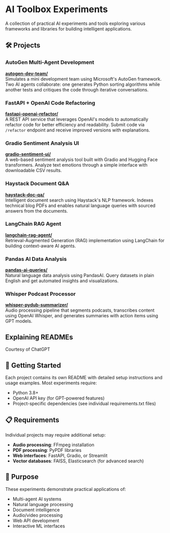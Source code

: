 # AI Toolbox Experiments

A collection of practical AI experiments and tools exploring various frameworks and libraries for building intelligent applications.

## 🛠️ Projects

### AutoGen Multi-Agent Development
**[autogen-dev-team/](./autogen-dev-team/)**  
Simulates a mini development team using Microsoft's AutoGen framework. Two AI agents collaborate: one generates Python sorting algorithms while another tests and critiques the code through iterative conversations.

### FastAPI + OpenAI Code Refactoring
**[fastapi-openai-refactor/](./fastapi-openai-refactor/)**  
A REST API service that leverages OpenAI's models to automatically refactor code for better efficiency and readability. Submit code via `/refactor` endpoint and receive improved versions with explanations.

### Gradio Sentiment Analysis UI
**[gradio-sentiment-ui/](./gradio-sentiment-ui/)**  
A web-based sentiment analysis tool built with Gradio and Hugging Face transformers. Analyze text emotions through a simple interface with downloadable CSV results.

### Haystack Document Q&A
**[haystack-doc-qa/](./haystack-doc-qa/)**  
Intelligent document search using Haystack's NLP framework. Indexes technical blog PDFs and enables natural language queries with sourced answers from the documents.

### LangChain RAG Agent
**[langchain-rag-agent/](./langchain-rag-agent/)**  
Retrieval-Augmented Generation (RAG) implementation using LangChain for building context-aware AI agents.

### Pandas AI Data Analysis
**[pandas-ai-queries/](./pandas-ai-queries/)**  
Natural language data analysis using PandasAI. Query datasets in plain English and get automated insights and visualizations.

### Whisper Podcast Processor
**[whisper-pydub-summarizer/](./whisper-pydub-summarizer/)**  
Audio processing pipeline that segments podcasts, transcribes content using OpenAI Whisper, and generates summaries with action items using GPT models.

## Explaining READMEs
Courtesy of ChatGPT

## 🚀 Getting Started

Each project contains its own README with detailed setup instructions and usage examples. Most experiments require:

- Python 3.8+
- OpenAI API key (for GPT-powered features)
- Project-specific dependencies (see individual requirements.txt files)

## 📋 Requirements

Individual projects may require additional setup:

- **Audio processing**: FFmpeg installation
- **PDF processing**: PyPDF libraries
- **Web interfaces**: FastAPI, Gradio, or Streamlit
- **Vector databases**: FAISS, Elasticsearch (for advanced search)

## 🎯 Purpose

These experiments demonstrate practical applications of:

- Multi-agent AI systems
- Natural language processing
- Document intelligence
- Audio/video processing
- Web API development
- Interactive ML interfaces

<br>
